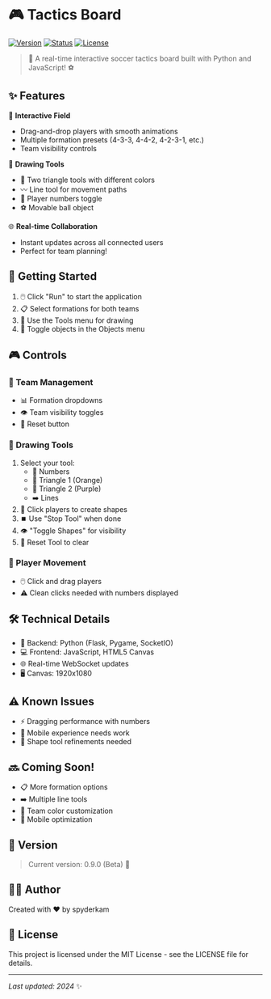 
# 🎮 Tactics Board

[![Version](https://img.shields.io/badge/version-0.9.0-blue.svg)]()
[![Status](https://img.shields.io/badge/status-beta-orange.svg)]()
[![License](https://img.shields.io/badge/license-MIT-green.svg)]()

> 🏃 A real-time interactive soccer tactics board built with Python and JavaScript! ⚽

## ✨ Features

🎯 **Interactive Field**
- Drag-and-drop players with smooth animations
- Multiple formation presets (4-3-3, 4-4-2, 4-2-3-1, etc.)
- Team visibility controls

🎨 **Drawing Tools**
- 🔺 Two triangle tools with different colors
- 〰️ Line tool for movement paths
- 📝 Player numbers toggle
- ⚽ Movable ball object

🌐 **Real-time Collaboration**
- Instant updates across all connected users
- Perfect for team planning!

## 🚀 Getting Started

1. 🖱️ Click "Run" to start the application
2. 📋 Select formations for both teams
3. 🎯 Use the Tools menu for drawing
4. 👥 Toggle objects in the Objects menu

## 🎮 Controls

### 👥 Team Management
- 📊 Formation dropdowns
- 👁️ Team visibility toggles
- 🔄 Reset button

### 🎨 Drawing Tools
1. Select your tool:
   - 📝 Numbers
   - 🔺 Triangle 1 (Orange)
   - 🔻 Triangle 2 (Purple)
   - ➡️ Lines
2. 🎯 Click players to create shapes
3. ⏹️ Use "Stop Tool" when done
4. 👁️ "Toggle Shapes" for visibility
5. 🔄 Reset Tool to clear

### 🎯 Player Movement
- 🖱️ Click and drag players
- ⚠️ Clean clicks needed with numbers displayed

## 🛠️ Technical Details

- 🐍 Backend: Python (Flask, Pygame, SocketIO)
- 💻 Frontend: JavaScript, HTML5 Canvas
- 🌐 Real-time WebSocket updates
- 🖥️ Canvas: 1920x1080

## ⚠️ Known Issues

- ⚡ Dragging performance with numbers
- 📱 Mobile experience needs work
- 🎨 Shape tool refinements needed

## 🔜 Coming Soon!

- 📋 More formation options
- ➡️ Multiple line tools
- 🎨 Team color customization
- 📱 Mobile optimization

## 📌 Version

> Current version: 0.9.0 (Beta) 🚧

## 👨‍💻 Author

Created with ❤️ by spyderkam

## 📜 License

This project is licensed under the MIT License - see the LICENSE file for details.

---
*Last updated: 2024* ✨
